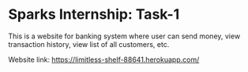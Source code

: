 # Sparks Internship: Task-1
This is a website for banking system where user can send money, view transaction history, view list of all customers, etc.


Website link: https://limitless-shelf-88641.herokuapp.com/

